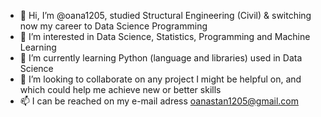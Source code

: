 - 👋 Hi, I’m @oana1205, studied Structural Engineering (Civil) & switching now my career to Data Science Programming
- 👀 I’m interested in Data Science, Statistics, Programming and Machine Learning
- 🌱 I’m currently learning Python (language and libraries) used in Data Science 
- 💞️ I’m looking to collaborate on any project I might be helpful on, and which could help me achieve new or better skills
- 📫 I can be reached on my e-mail adress oanastan1205@gmail.com 

<!---
oana1205/oana1205 is a ✨ special ✨ repository because its `README.md` (this file) appears on your GitHub profile.
You can click the Preview link to take a look at your changes.
--->
